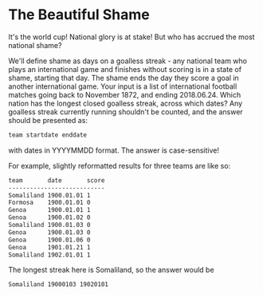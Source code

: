# The Beautiful Shame

It's the world cup! National glory is at stake! But who has accrued the most national shame?

We'll define shame as days on a goalless streak - any national team who plays an international game and finishes without scoring is in a state of shame, starting that day. The shame ends the day they score a goal in another international game. Your input is a list of international football matches going back to November 1872, and ending 2018.06.24. Which nation has the longest closed goalless streak, across which dates? Any goalless streak currently running shouldn't be counted, and the answer should be presented as:

```txt
team startdate enddate
```

with dates in YYYYMMDD format. The answer is case-sensitive!

For example, slightly reformatted results for three teams are like so:

```txt
team       date       score
---------------------------
Somaliland 1900.01.01 1
Formosa    1900.01.01 0
Genoa      1900.01.01 1
Genoa      1900.01.02 0
Somaliland 1900.01.03 0
Genoa      1900.01.03 0
Genoa      1900.01.06 0
Genoa      1901.01.21 1
Somaliland 1902.01.01 1
```

The longest streak here is Somaliland, so the answer would be

```txt
Somaliland 19000103 19020101
```